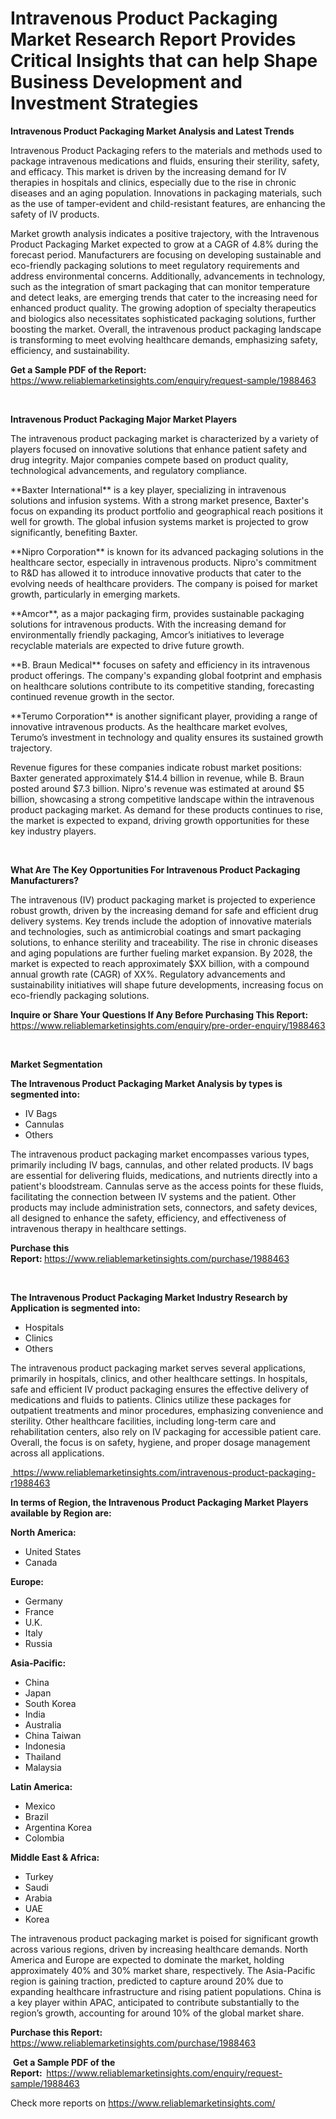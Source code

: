 <p><h1>Intravenous Product Packaging Market Research Report Provides Critical Insights that can help Shape Business Development and Investment Strategies</h1></p><p><strong>Intravenous Product Packaging Market Analysis and Latest Trends</strong></p>
<p><p>Intravenous Product Packaging refers to the materials and methods used to package intravenous medications and fluids, ensuring their sterility, safety, and efficacy. This market is driven by the increasing demand for IV therapies in hospitals and clinics, especially due to the rise in chronic diseases and an aging population. Innovations in packaging materials, such as the use of tamper-evident and child-resistant features, are enhancing the safety of IV products. </p><p>Market growth analysis indicates a positive trajectory, with the Intravenous Product Packaging Market expected to grow at a CAGR of 4.8% during the forecast period. Manufacturers are focusing on developing sustainable and eco-friendly packaging solutions to meet regulatory requirements and address environmental concerns. Additionally, advancements in technology, such as the integration of smart packaging that can monitor temperature and detect leaks, are emerging trends that cater to the increasing need for enhanced product quality. The growing adoption of specialty therapeutics and biologics also necessitates sophisticated packaging solutions, further boosting the market. Overall, the intravenous product packaging landscape is transforming to meet evolving healthcare demands, emphasizing safety, efficiency, and sustainability.</p></p>
<p><strong>Get a Sample PDF of the Report:&nbsp;</strong> <a href="https://www.reliablemarketinsights.com/enquiry/request-sample/1988463?utm_campaign=3138&utm_medium=2&utm_source=Github&utm_content=ia&utm_term=08032025&utm_id=intravenous-product-packaging">https://www.reliablemarketinsights.com/enquiry/request-sample/1988463</a></p>
<p>&nbsp;</p>
<p><strong>Intravenous Product Packaging Major Market Players</strong></p>
<p><p>The intravenous product packaging market is characterized by a variety of players focused on innovative solutions that enhance patient safety and drug integrity. Major companies compete based on product quality, technological advancements, and regulatory compliance.</p><p>**Baxter International** is a key player, specializing in intravenous solutions and infusion systems. With a strong market presence, Baxter's focus on expanding its product portfolio and geographical reach positions it well for growth. The global infusion systems market is projected to grow significantly, benefiting Baxter.</p><p>**Nipro Corporation** is known for its advanced packaging solutions in the healthcare sector, especially in intravenous products. Nipro's commitment to R&D has allowed it to introduce innovative products that cater to the evolving needs of healthcare providers. The company is poised for market growth, particularly in emerging markets.</p><p>**Amcor**, as a major packaging firm, provides sustainable packaging solutions for intravenous products. With the increasing demand for environmentally friendly packaging, Amcor’s initiatives to leverage recyclable materials are expected to drive future growth.</p><p>**B. Braun Medical** focuses on safety and efficiency in its intravenous product offerings. The company's expanding global footprint and emphasis on healthcare solutions contribute to its competitive standing, forecasting continued revenue growth in the sector.</p><p>**Terumo Corporation** is another significant player, providing a range of innovative intravenous products. As the healthcare market evolves, Terumo’s investment in technology and quality ensures its sustained growth trajectory.</p><p>Revenue figures for these companies indicate robust market positions: Baxter generated approximately $14.4 billion in revenue, while B. Braun posted around $7.3 billion. Nipro's revenue was estimated at around $5 billion, showcasing a strong competitive landscape within the intravenous product packaging market. As demand for these products continues to rise, the market is expected to expand, driving growth opportunities for these key industry players.</p></p>
<p>&nbsp;</p>
<p><strong>What Are The Key Opportunities For Intravenous Product Packaging Manufacturers?</strong></p>
<p><p>The intravenous (IV) product packaging market is projected to experience robust growth, driven by the increasing demand for safe and efficient drug delivery systems. Key trends include the adoption of innovative materials and technologies, such as antimicrobial coatings and smart packaging solutions, to enhance sterility and traceability. The rise in chronic diseases and aging populations are further fueling market expansion. By 2028, the market is expected to reach approximately $XX billion, with a compound annual growth rate (CAGR) of XX%. Regulatory advancements and sustainability initiatives will shape future developments, increasing focus on eco-friendly packaging solutions.</p></p>
<p><strong>Inquire or Share Your Questions If Any Before Purchasing This Report:</strong> <a href="https://www.reliablemarketinsights.com/enquiry/pre-order-enquiry/1988463?utm_campaign=3138&utm_medium=2&utm_source=Github&utm_content=ia&utm_term=08032025&utm_id=intravenous-product-packaging">https://www.reliablemarketinsights.com/enquiry/pre-order-enquiry/1988463</a></p>
<p>&nbsp;</p>
<p><strong>Market Segmentation</strong></p>
<p><strong>The Intravenous Product Packaging Market Analysis by types is segmented into:</strong></p>
<p><ul><li>IV Bags</li><li>Cannulas</li><li>Others</li></ul></p>
<p><p>The intravenous product packaging market encompasses various types, primarily including IV bags, cannulas, and other related products. IV bags are essential for delivering fluids, medications, and nutrients directly into a patient's bloodstream. Cannulas serve as the access points for these fluids, facilitating the connection between IV systems and the patient. Other products may include administration sets, connectors, and safety devices, all designed to enhance the safety, efficiency, and effectiveness of intravenous therapy in healthcare settings.</p></p>
<p><strong>Purchase this Report:&nbsp;</strong><a href="https://www.reliablemarketinsights.com/purchase/1988463?utm_campaign=3138&utm_medium=2&utm_source=Github&utm_content=ia&utm_term=08032025&utm_id=intravenous-product-packaging">https://www.reliablemarketinsights.com/purchase/1988463</a></p>
<p>&nbsp;</p>
<p><strong>The Intravenous Product Packaging Market Industry Research by Application is segmented into:</strong></p>
<p><ul><li>Hospitals</li><li>Clinics</li><li>Others</li></ul></p>
<p><p>The intravenous product packaging market serves several applications, primarily in hospitals, clinics, and other healthcare settings. In hospitals, safe and efficient IV product packaging ensures the effective delivery of medications and fluids to patients. Clinics utilize these packages for outpatient treatments and minor procedures, emphasizing convenience and sterility. Other healthcare facilities, including long-term care and rehabilitation centers, also rely on IV packaging for accessible patient care. Overall, the focus is on safety, hygiene, and proper dosage management across all applications.</p></p>
<p><a href="https://www.reliablemarketinsights.com/intravenous-product-packaging-r1988463?utm_campaign=3138&utm_medium=2&utm_source=Github&utm_content=ia&utm_term=08032025&utm_id=intravenous-product-packaging">&nbsp;https://www.reliablemarketinsights.com/intravenous-product-packaging-r1988463</a></p>
<p><strong>In terms of Region, the Intravenous Product Packaging Market Players available by Region are:</strong></p>
<p>
    <p> <strong> North America: </strong>
        <ul>
            <li>United States</li>
            <li>Canada</li>
        </ul>
        </p> 
    <p> <strong> Europe: </strong>
        <ul>
            <li>Germany</li>
            <li>France</li>
            <li>U.K.</li>
            <li>Italy</li>
            <li>Russia</li>
        </ul>
        </p> 
    <p> <strong> Asia-Pacific: </strong>
        <ul>
            <li>China</li>
            <li>Japan</li>
            <li>South Korea</li>
            <li>India</li>
            <li>Australia</li>
            <li>China Taiwan</li>
            <li>Indonesia</li>
            <li>Thailand</li>
            <li>Malaysia</li>
        </ul>
        </p> 
    <p> <strong> Latin America: </strong>
        <ul>
            <li>Mexico</li>
            <li>Brazil</li>
            <li>Argentina Korea</li>
            <li>Colombia</li>
        </ul>
        </p> 
    <p> <strong> Middle East & Africa: </strong>
        <ul>
            <li>Turkey</li>
            <li>Saudi</li>
            <li>Arabia</li>
            <li>UAE</li>
            <li>Korea</li>
        </ul>
    </p>
    </p>
<p><p>The intravenous product packaging market is poised for significant growth across various regions, driven by increasing healthcare demands. North America and Europe are expected to dominate the market, holding approximately 40% and 30% market share, respectively. The Asia-Pacific region is gaining traction, predicted to capture around 20% due to expanding healthcare infrastructure and rising patient populations. China is a key player within APAC, anticipated to contribute substantially to the region’s growth, accounting for around 10% of the global market share.</p></p>
<p><strong>Purchase this Report: </strong><a href="https://www.reliablemarketinsights.com/purchase/1988463?utm_campaign=3138&utm_medium=2&utm_source=Github&utm_content=ia&utm_term=08032025&utm_id=intravenous-product-packaging">https://www.reliablemarketinsights.com/purchase/1988463</a></p>
<p>&nbsp;<strong>Get a Sample PDF of the Report:&nbsp;&nbsp;</strong><a href="https://www.reliablemarketinsights.com/enquiry/request-sample/1988463?utm_campaign=3138&utm_medium=2&utm_source=Github&utm_content=ia&utm_term=08032025&utm_id=intravenous-product-packaging">https://www.reliablemarketinsights.com/enquiry/request-sample/1988463</a></p>
<p><strong></strong></p>
<p>Check more reports on <a href="https://www.reliablemarketinsights.com/?utm_campaign=3138&utm_medium=2&utm_source=Github&utm_content=ia&utm_term=08032025&utm_id=intravenous-product-packaging">https://www.reliablemarketinsights.com/</a></p>